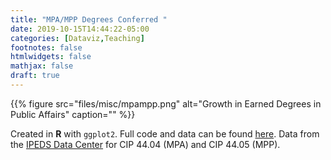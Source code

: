 ```yaml
---
title: "MPA/MPP Degrees Conferred "
date: 2019-10-15T14:44:22-05:00
categories: [Dataviz,Teaching]
footnotes: false
htmlwidgets: false
mathjax: false
draft: true
---
```


{{% figure src="files/misc/mpampp.png" alt="Growth in Earned Degrees in Public Affairs" caption="" %}}

<!--more-->

Created in **R** with `ggplot2`. Full code and data can be found [here](https://github.com/cbgoodman/ipeds-pa). Data from the [IPEDS Data Center](https://nces.ed.gov/ipeds/use-the-data) for CIP 44.04 (MPA) and CIP 44.05 (MPP).
